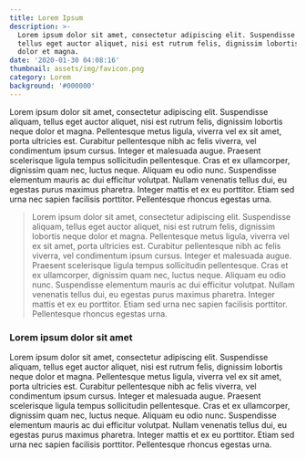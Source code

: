 ```yaml
---
title: Lorem Ipsum
description: >-
  Lorem ipsum dolor sit amet, consectetur adipiscing elit. Suspendisse aliquam,
  tellus eget auctor aliquet, nisi est rutrum felis, dignissim lobortis neque
  dolor et magna.
date: '2020-01-30 04:08:16'
thumbnail: assets/img/favicon.png
category: Lorem
background: '#000000'
---
```

Lorem ipsum dolor sit amet, consectetur adipiscing elit. Suspendisse aliquam, tellus eget auctor aliquet, nisi est rutrum felis, dignissim lobortis neque dolor et magna. Pellentesque metus ligula, viverra vel ex sit amet, porta ultricies est. Curabitur pellentesque nibh ac felis viverra, vel condimentum ipsum cursus. Integer et malesuada augue. Praesent scelerisque ligula tempus sollicitudin pellentesque. Cras et ex ullamcorper, dignissim quam nec, luctus neque. Aliquam eu odio nunc. Suspendisse elementum mauris ac dui efficitur volutpat. Nullam venenatis tellus dui, eu egestas purus maximus pharetra. Integer mattis et ex eu porttitor. Etiam sed urna nec sapien facilisis porttitor. Pellentesque rhoncus egestas urna.

> Lorem ipsum dolor sit amet, consectetur adipiscing elit. Suspendisse aliquam, tellus eget auctor aliquet, nisi est rutrum felis, dignissim lobortis neque dolor et magna. Pellentesque metus ligula, viverra vel ex sit amet, porta ultricies est. Curabitur pellentesque nibh ac felis viverra, vel condimentum ipsum cursus. Integer et malesuada augue. Praesent scelerisque ligula tempus sollicitudin pellentesque. Cras et ex ullamcorper, dignissim quam nec, luctus neque. Aliquam eu odio nunc. Suspendisse elementum mauris ac dui efficitur volutpat. Nullam venenatis tellus dui, eu egestas purus maximus pharetra. Integer mattis et ex eu porttitor. Etiam sed urna nec sapien facilisis porttitor. Pellentesque rhoncus egestas urna.

### Lorem ipsum dolor sit amet

Lorem ipsum dolor sit amet, consectetur adipiscing elit. Suspendisse aliquam, tellus eget auctor aliquet, nisi est rutrum felis, dignissim lobortis neque dolor et magna. Pellentesque metus ligula, viverra vel ex sit amet, porta ultricies est. Curabitur pellentesque nibh ac felis viverra, vel condimentum ipsum cursus. Integer et malesuada augue. Praesent scelerisque ligula tempus sollicitudin pellentesque. Cras et ex ullamcorper, dignissim quam nec, luctus neque. Aliquam eu odio nunc. Suspendisse elementum mauris ac dui efficitur volutpat. Nullam venenatis tellus dui, eu egestas purus maximus pharetra. Integer mattis et ex eu porttitor. Etiam sed urna nec sapien facilisis porttitor. Pellentesque rhoncus egestas urna.
